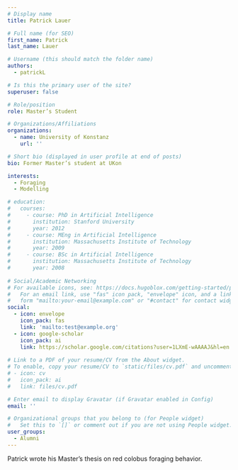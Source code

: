 ```yaml
---
# Display name
title: Patrick Lauer

# Full name (for SEO)
first_name: Patrick
last_name: Lauer

# Username (this should match the folder name)
authors:
  - patrickL

# Is this the primary user of the site?
superuser: false

# Role/position
role: Master’s Student

# Organizations/Affiliations
organizations:
  - name: University of Konstanz
    url: ''

# Short bio (displayed in user profile at end of posts)
bio: Former Master’s student at UKon

interests:
  - Foraging
  - Modelling

# education:
#   courses:
#     - course: PhD in Artificial Intelligence
#       institution: Stanford University
#       year: 2012
#     - course: MEng in Artificial Intelligence
#       institution: Massachusetts Institute of Technology
#       year: 2009
#     - course: BSc in Artificial Intelligence
#       institution: Massachusetts Institute of Technology
#       year: 2008
      
# Social/Academic Networking
# For available icons, see: https://docs.hugoblox.com/getting-started/page-builder/#icons
#   For an email link, use "fas" icon pack, "envelope" icon, and a link in the
#   form "mailto:your-email@example.com" or "#contact" for contact widget.
social:
  - icon: envelope
    icon_pack: fas
    link: 'mailto:test@example.org'
  - icon: google-scholar
    icon_pack: ai
    link: https://scholar.google.com/citations?user=1LXmE-wAAAAJ&hl=en
  
# Link to a PDF of your resume/CV from the About widget.
# To enable, copy your resume/CV to `static/files/cv.pdf` and uncomment the lines below.
# - icon: cv
#   icon_pack: ai
#   link: files/cv.pdf

# Enter email to display Gravatar (if Gravatar enabled in Config)
email: ''

# Organizational groups that you belong to (for People widget)
#   Set this to `[]` or comment out if you are not using People widget.
user_groups:
  - Alumni
---
```


Patrick wrote his Master’s thesis on red colobus foraging behavior.
